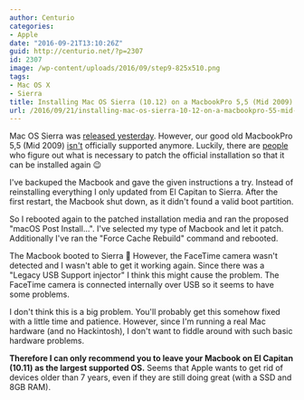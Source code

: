 ```yaml
---
author: Centurio
categories:
- Apple
date: "2016-09-21T13:10:26Z"
guid: http://centurio.net/?p=2307
id: 2307
image: /wp-content/uploads/2016/09/step9-825x510.png
tags:
- Mac OS X
- Sierra
title: Installing Mac OS Sierra (10.12) on a MacbookPro 5,5 (Mid 2009)
url: /2016/09/21/installing-mac-os-sierra-10-12-on-a-macbookpro-55-mid-2009/
---
```

Mac OS Sierra was [released yesterday](http://www.macworld.co.uk/news/mac-software/macos-sierra-release-date-uk-macos-sierra-new-features-2016-out-today-3630374/). However, our good old MacbookPro 5,5 (Mid 2009) [isn't](http://osxdaily.com/2016/06/14/macos-sierra-compatibility-list/) officially supported anymore. Luckily, there are [people](http://dosdude1.com/sierrapatch.html) who figure out what is necessary to patch the official installation so that it can be installed again 😉

I've backuped the Macbook and gave the given instructions a try. Instead of reinstalling everything I only updated from El Capitan to Sierra. After the first restart, the Macbook shut down, as it didn't found a valid boot partition.

So I rebooted again to the patched installation media and ran the proposed  "macOS Post Install...". I've selected my type of Macbook and let it patch. Additionally I've ran the  "Force Cache Rebuild" command and rebooted.

The Macbook booted to Sierra 🙂 However, the FaceTime camera wasn't detected and I wasn't able to get it working again. Since there was a  "Legacy USB Support injector" I think this might cause the problem. The FaceTime camera is connected internally over USB so it seems to have some problems.

I don't think this is a big problem. You'll probably get this somehow fixed with a little time and patience. However, since I'm running a real Mac hardware (and no Hackintosh), I don't want to fiddle around with such basic hardware problems.

**Therefore I can only recommend you to leave your Macbook on El Capitan (10.11) as the largest supported OS.** Seems that Apple wants to get rid of devices older than 7 years, even if they are still doing great (with a SSD and 8GB RAM).